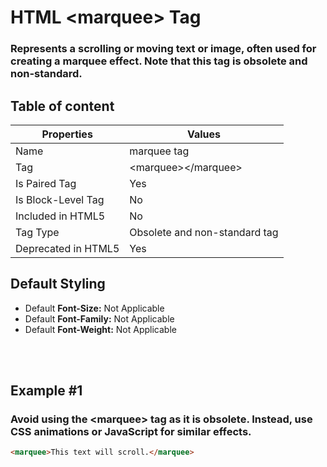 # HTML &lt;marquee&gt; Tag

### Represents a scrolling or moving text or image, often used for creating a marquee effect. Note that this tag is obsolete and non-standard.



## Table of content


| Properties            | Values                                                               |
|---------------------|----------------------------------------------------------------------|
| Name                | marquee tag                                                |
| Tag                 | &lt;marquee&gt;&lt;/marquee&gt;                                            |
| Is Paired Tag       | Yes                                                  |
| Is Block-Level Tag  | No                                |
| Included in HTML5   | No     |
| Tag Type            | Obsolete and non-standard tag     |
| Deprecated in HTML5 | Yes     |


## Default Styling


-	Default **Font-Size:** Not Applicable
-	Default **Font-Family:** Not Applicable
-	Default **Font-Weight:** Not Applicable


<br>
<br>

## Example #1
### Avoid using the &lt;marquee&gt; tag as it is obsolete. Instead, use CSS animations or JavaScript for similar effects.
```html
<marquee>This text will scroll.</marquee>
``` 
<br>
<br>

